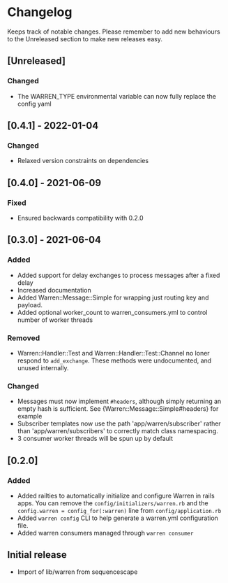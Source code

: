 # Changelog

Keeps track of notable changes. Please remember to add new behaviours to the
Unreleased section to make new releases easy.

## [Unreleased]

### Changed

- The WARREN_TYPE environmental variable can now fully replace the config yaml

## [0.4.1] - 2022-01-04

### Changed

- Relaxed version constraints on dependencies

## [0.4.0] - 2021-06-09

### Fixed

- Ensured backwards compatibility with 0.2.0

## [0.3.0] - 2021-06-04

### Added

- Added support for delay exchanges to process messages after a fixed delay
- Increased documentation
- Added Warren::Message::Simple for wrapping just routing key and payload.
- Added optional worker_count to warren_consumers.yml to control number of worker threads

### Removed

- Warren::Handler::Test and Warren::Handler::Test::Channel no loner respond to
  `add_exchange`. These methods were undocumented, and unused internally.

### Changed

- Messages must now implement `#headers`, although simply returning an empty
  hash is sufficient.
  See {Warren::Message::Simple#headers} for example
- Subscriber templates now use the path 'app/warren/subscriber' rather than
  'app/warren/subscribers' to correctly match class namespacing.
- 3 consumer worker threads will be spun up by default

## [0.2.0]

### Added

- Added railties to automatically initialize and configure Warren in rails apps.
  You can remove the `config/initializers/warren.rb` and the `config.warren = config_for(:warren)`
  line from `config/application.rb`
- Added `warren config` CLI to help generate a warren.yml configuration file.
- Added warren consumers managed through `warren consumer`

## Initial release

- Import of lib/warren from sequencescape

